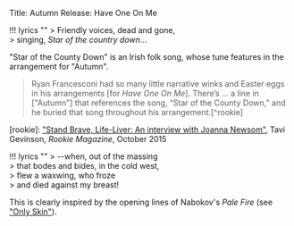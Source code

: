 Title: Autumn
Release: Have One On Me

!!! lyrics ""
    > Friendly voices, dead and gone,  
    > singing, *Star of the country down*...

"Star of the County Down" is an Irish folk song, whose tune features in the arrangement for "Autumn". 

>  Ryan Francesconi had so many little narrative winks and Easter eggs in his arrangements [for *Have One On Me*]. There’s ... a line in ["Autumn"] that references the song, “Star of the County Down,” and he buried that song throughout his arrangement.[^rookie]

[rookie]: ["Stand Brave, Life-Liver: An interview with Joanna Newsom"](http://www.rookiemag.com/2015/10/joanna-newsom-interview/2/), Tavi Gevinson, *Rookie Magazine*, October 2015

 !!! lyrics ""
    > --when, out of the massing  
    > that bodes and bides, in the cold west,  
    > flew a waxwing, who froze  
    > and died against my breast!

This is clearly inspired by the opening lines of Nabokov's *Pale Fire* (see ["Only Skin"]({filename}../../Ys/onlyskin.md)). 